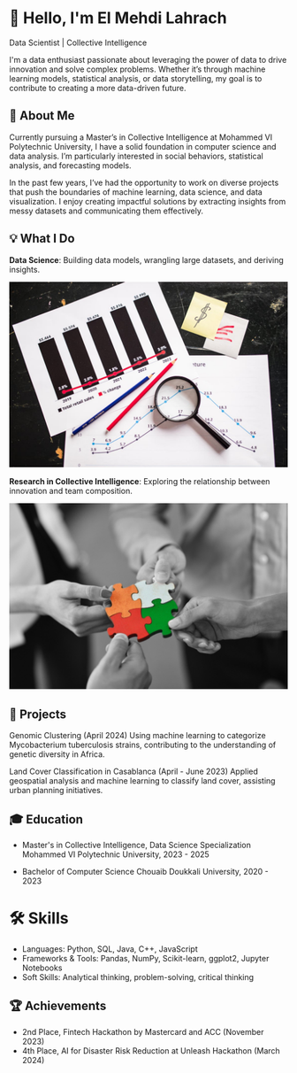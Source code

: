 # 👋 Hello, I'm El Mehdi Lahrach
Data Scientist | Collective Intelligence

I'm a data enthusiast passionate about leveraging the power of data to drive innovation and solve complex problems. Whether it’s through machine learning models, statistical analysis, or data storytelling, my goal is to contribute to creating a more data-driven future.

## 🚀 About Me
Currently pursuing a Master’s in Collective Intelligence at Mohammed VI Polytechnic University, I have a solid foundation in computer science and data analysis. I’m particularly interested in social behaviors,  statistical analysis, and forecasting models.

In the past few years, I’ve had the opportunity to work on diverse projects that push the boundaries of machine learning, data science, and data visualization. I enjoy creating impactful solutions by extracting insights from messy datasets and communicating them effectively.

## 💡 What I Do

**Data Science**: Building data models, wrangling large datasets, and deriving insights.  

![DS](assests/pexels-photo.jpeg)

**Research in Collective Intelligence**: Exploring the relationship between innovation and team composition.  

![Team Composition Innovation](assests/team_comp.jpeg)


## 🔬 Projects
Genomic Clustering (April 2024)
Using machine learning to categorize Mycobacterium tuberculosis strains, contributing to the understanding of genetic diversity in Africa.

Land Cover Classification in Casablanca (April - June 2023)
Applied geospatial analysis and machine learning to classify land cover, assisting urban planning initiatives.

## 🎓 Education
- Master's in Collective Intelligence, Data Science Specialization
Mohammed VI Polytechnic University, 2023 - 2025

- Bachelor of Computer Science
Chouaib Doukkali University, 2020 - 2023

# 🛠️ Skills
- Languages: Python, SQL, Java, C++, JavaScript
- Frameworks & Tools: Pandas, NumPy, Scikit-learn, ggplot2, Jupyter Notebooks
- Soft Skills: Analytical thinking, problem-solving, critical thinking

## 🏆 Achievements
- 2nd Place, Fintech Hackathon by Mastercard and ACC (November 2023)
- 4th Place, AI for Disaster Risk Reduction at Unleash Hackathon (March 2024)
